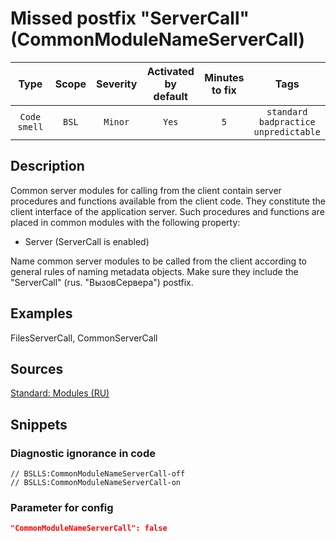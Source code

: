 # Missed postfix "ServerCall" (CommonModuleNameServerCall)

|      Type      |    Scope    |     Severity     |    Activated<br>by default    |    Minutes<br>to fix    |                            Tags                            |
|:-------------:|:-----------------------------:|:----------------:|:------------------------------:|:-----------------------------------:|:----------------------------------------------------------:|
| `Code smell` |             `BSL`             | `Minor` |              `Yes`              |                 `5`                 |       `standard`<br>`badpractice`<br>`unpredictable`       |

<!-- Блоки выше заполняются автоматически, не трогать -->
## Description
<!-- Описание диагностики заполняется вручную. Необходимо понятным языком описать смысл и схему работу -->

Common server modules for calling from the client contain server procedures and functions available from the client code. They constitute the client interface of the application server. Such procedures and functions are placed in common modules with the following property:

* Server (ServerCall is enabled)

Name common server modules to be called from the client according to general rules of naming metadata objects. Make sure they include the "ServerCall" (rus. "ВызовСервера") postfix.

## Examples
<!-- В данном разделе приводятся примеры, на которые диагностика срабатывает, а также можно привести пример, как можно исправить ситуацию -->

FilesServerCall, CommonServerCall

## Sources
<!-- Необходимо указывать ссылки на все источники, из которых почерпнута информация для создания диагностики -->


[Standard: Modules (RU)](https://its.1c.ru/db/v8std#content:469:hdoc:2.2)

## Snippets

<!-- Блоки ниже заполняются автоматически, не трогать -->
### Diagnostic ignorance in code

```bsl
// BSLLS:CommonModuleNameServerCall-off
// BSLLS:CommonModuleNameServerCall-on
```

### Parameter for config

```json
"CommonModuleNameServerCall": false
```
